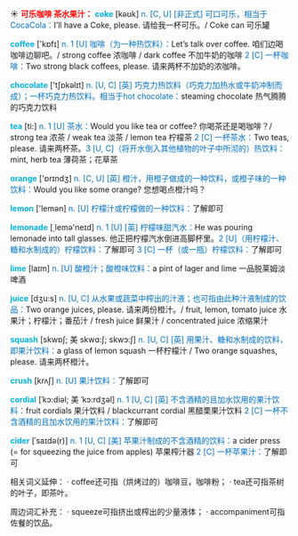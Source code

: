 ☀ <font color="red">**可乐咖啡 茶水果汁：**</font>
<font color="sky blue">**coke**</font> [kəʊk] 
<font color="#0070c0">n. [C, U] [非正式] 可口可乐，相当于CocaCola：</font>I’ll have a Coke, please. 请给我一杯可乐。/ Coke can 可乐罐

<font color="sky blue">**coffee**</font> ['kɒfɪ] 
<font color="#0070c0">n. 1 [U] 咖啡（为一种热饮料）：</font>Let’s talk over coffee. 咱们边喝咖啡边聊吧。/ strong coffee 浓咖啡 / dark coffee 不加牛奶的咖啡 <font color="#0070c0">2 [C] 一杯咖啡：</font>Two strong black coffees, please. 请来两杯不加奶的浓咖啡。

<font color="sky blue">**chocolate**</font> ['tʃɒkəlɪt] 
<font color="#0070c0">n. [U, C] [英] 巧克力热饮料（巧克力加热水或牛奶冲制而成）；一杯巧克力热饮料。相当于hot chocolate：</font>steaming chocolate 热气腾腾的巧克力饮料

<font color="sky blue">**tea**</font> [ti:] 
<font color="#0070c0">n. 1 [U] 茶水：</font>Would you like tea or coffee? 你喝茶还是喝咖啡？/ strong tea 浓茶 / weak tea 淡茶 / lemon tea 柠檬茶 <font color="#0070c0">2 [C] 一杯茶水：</font>Two teas, please. 请来两杯茶。<font color="#0070c0">3 [U, C]（将开水倒入其他植物的叶子中所沏的）热饮料：</font>mint, herb tea 薄荷茶；花草茶

<font color="sky blue">**orange**</font> ['ɒrɪndӡ] 
<font color="#0070c0">n. [C, U] [英] 橙汁，用橙子做成的一种饮料，或橙子味的一种饮料：</font>Would you like some orange? 您想喝点橙汁吗？

<font color="sky blue">**lemon**</font> ['lemən] 
<font color="#0070c0">n. [U] 柠檬汁或柠檬做的一种饮料：</font>了解即可

<font color="sky blue">**lemonade**</font> [͵lemə'neɪd] 
<font color="#0070c0">n. 1 [U] [英] 柠檬味甜汽水：</font>He was pouring lemonade into tall glasses. 他正把柠檬汽水倒进高脚杯里。<font color="#0070c0">2 [U]（用柠檬汁、糖和水制成的）柠檬饮料：</font>了解即可 <font color="#0070c0">3 [C] 一杯（或一瓶）柠檬饮料：</font>了解即可
           
<font color="sky blue">**lime**</font> [laɪm]
<font color="#0070c0">n. [U] 酸橙汁；酸橙味饮料：</font>a pint of lager and lime 一品脱莱姆淡啤酒

<font color="sky blue">**juice**</font> [dӡu:s] 
<font color="#0070c0">n. [U, C] 从水果或蔬菜中榨出的汁液；也可指由此种汁液制成的饮品：</font>Two orange juices, please. 请来两份橙汁。/ fruit, lemon, tomato juice 水果汁；柠檬汁；番茄汁 / fresh juice 鲜果汁 / concentrated juice 浓缩果汁
           
<font color="sky blue">**squash**</font> [skwɒʃ; 美 skwɑ:ʃ; skwɔ:ʃ]
<font color="#0070c0">n. [U, C] [英] 用果汁、糖和水制成的饮料，即果汁饮料：</font>a glass of lemon squash 一杯柠檬汁 / Two orange squashes, please. 请来两杯橙汁。
           
<font color="sky blue">**crush**</font> [krʌʃ]
<font color="#0070c0">n. [U] 果汁饮料：</font>了解即可           

<font color="sky blue">**cordial**</font> [ˈkɔ:diəl; 美 ˈkɔ:rdʒəl]
<font color="#0070c0">n. 1 [U, C] [英] 不含酒精的且加水饮用的果汁饮料：</font>fruit cordials 果汁饮料 / blackcurrant cordial 黑醋栗果汁饮料 <font color="#0070c0">2 [C] 一杯不含酒精的且加水饮用的果汁饮料：</font>了解即可
           
<font color="sky blue">**cider**</font> [ˈsaɪdə(r)]
<font color="#0070c0">n. 1 [U, C] [美] 苹果汁制成的不含酒精的饮料：</font>a cider press (= for squeezing the juice from apples) 苹果榨汁器 <font color="#0070c0">2 [C] 一杯苹果汁：</font>了解即可

相关词义延伸：
· coffee还可指（烘烤过的）咖啡豆，咖啡粉；
· tea还可指茶树的叶子，即茶叶。

周边词汇补充：
· squeeze可指挤出或榨出的少量液体；
· accompaniment可指佐餐的饮品。